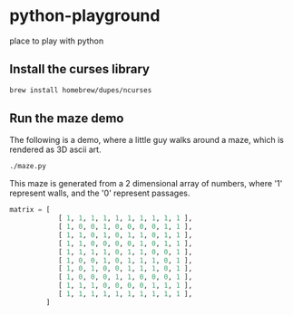 # python-playground
 place to play with python

## Install the curses library

```bash
brew install homebrew/dupes/ncurses
```

## Run the maze demo

The following is a demo, where a little guy walks around a maze, which is rendered as 3D ascii art.

```bash
./maze.py
```

This maze is generated from a 2 dimensional array of numbers, where '1' represent walls, and the '0' represent passages.

```python
matrix = [
            [ 1, 1, 1, 1, 1, 1, 1, 1, 1, 1 ],
            [ 1, 0, 0, 1, 0, 0, 0, 0, 1, 1 ],
            [ 1, 1, 0, 1, 0, 1, 1, 0, 1, 1 ],
            [ 1, 1, 0, 0, 0, 0, 1, 0, 1, 1 ],
            [ 1, 1, 1, 1, 0, 1, 1, 0, 0, 1 ],
            [ 1, 0, 0, 1, 0, 1, 1, 1, 0, 1 ],
            [ 1, 0, 1, 0, 0, 1, 1, 1, 0, 1 ],
            [ 1, 0, 0, 0, 1, 1, 0, 0, 0, 1 ],
            [ 1, 1, 1, 0, 0, 0, 0, 1, 1, 1 ],
            [ 1, 1, 1, 1, 1, 1, 1, 1, 1, 1 ],
         ]
```
